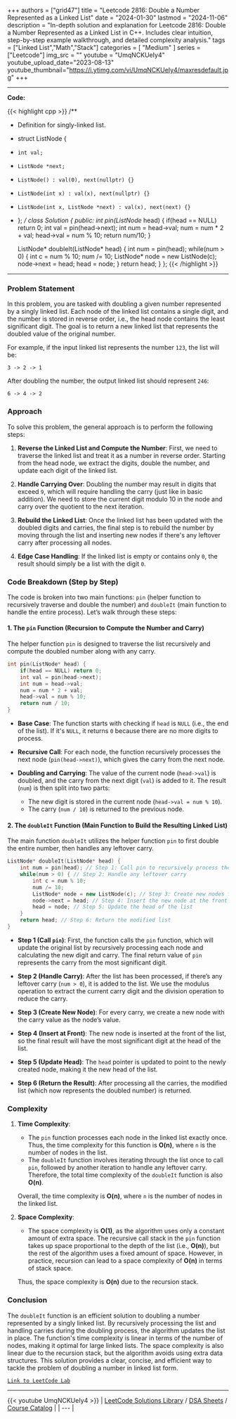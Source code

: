
+++
authors = ["grid47"]
title = "Leetcode 2816: Double a Number Represented as a Linked List"
date = "2024-01-30"
lastmod = "2024-11-06"
description = "In-depth solution and explanation for Leetcode 2816: Double a Number Represented as a Linked List in C++. Includes clear intuition, step-by-step example walkthrough, and detailed complexity analysis."
tags = ["Linked List","Math","Stack"]
categories = [
    "Medium"
]
series = ["Leetcode"]
img_src = ""
youtube = "UmqNCKUeIy4"
youtube_upload_date="2023-08-13"
youtube_thumbnail="https://i.ytimg.com/vi/UmqNCKUeIy4/maxresdefault.jpg"
+++



---
**Code:**

{{< highlight cpp >}}
/**
 * Definition for singly-linked list.
 * struct ListNode {
 *     int val;
 *     ListNode *next;
 *     ListNode() : val(0), next(nullptr) {}
 *     ListNode(int x) : val(x), next(nullptr) {}
 *     ListNode(int x, ListNode *next) : val(x), next(next) {}
 * };
 */
class Solution {
public:
    int pin(ListNode* head) {
        if(head == NULL) return 0;
        int val = pin(head->next);
        int num = head->val;
        num = num * 2 + val;
        head->val = num % 10;
        return num/10;
    }

    ListNode* doubleIt(ListNode* head) {
        int num = pin(head);
        while(num > 0) {
            int c = num % 10;
            num /= 10;
            ListNode* node = new ListNode(c);
            node->next = head;
            head = node;
        }
        return head;
    }
};
{{< /highlight >}}
---

### Problem Statement

In this problem, you are tasked with doubling a given number represented by a singly linked list. Each node of the linked list contains a single digit, and the number is stored in reverse order, i.e., the head node contains the least significant digit. The goal is to return a new linked list that represents the doubled value of the original number.

For example, if the input linked list represents the number `123`, the list will be:
```
3 -> 2 -> 1
```
After doubling the number, the output linked list should represent `246`:
```
6 -> 4 -> 2
```

### Approach

To solve this problem, the general approach is to perform the following steps:

1. **Reverse the Linked List and Compute the Number**: First, we need to traverse the linked list and treat it as a number in reverse order. Starting from the head node, we extract the digits, double the number, and update each digit of the linked list.

2. **Handle Carrying Over**: Doubling the number may result in digits that exceed `9`, which will require handling the carry (just like in basic addition). We need to store the current digit modulo 10 in the node and carry over the quotient to the next iteration.

3. **Rebuild the Linked List**: Once the linked list has been updated with the doubled digits and carries, the final step is to rebuild the number by moving through the list and inserting new nodes if there's any leftover carry after processing all nodes.

4. **Edge Case Handling**: If the linked list is empty or contains only `0`, the result should simply be a list with the digit `0`.

### Code Breakdown (Step by Step)

The code is broken into two main functions: `pin` (helper function to recursively traverse and double the number) and `doubleIt` (main function to handle the entire process). Let’s walk through these steps:

#### 1. **The `pin` Function (Recursion to Compute the Number and Carry)**

The helper function `pin` is designed to traverse the list recursively and compute the doubled number along with any carry.

```cpp
int pin(ListNode* head) {
    if(head == NULL) return 0;
    int val = pin(head->next);
    int num = head->val;
    num = num * 2 + val;
    head->val = num % 10;
    return num / 10;
}
```

- **Base Case**: The function starts with checking if `head` is `NULL` (i.e., the end of the list). If it's `NULL`, it returns `0` because there are no more digits to process.
  
- **Recursive Call**: For each node, the function recursively processes the next node (`pin(head->next)`), which gives the carry from the next node.

- **Doubling and Carrying**: The value of the current node (`head->val`) is doubled, and the carry from the next digit (`val`) is added to it. The result (`num`) is then split into two parts:
  - The new digit is stored in the current node (`head->val = num % 10`).
  - The carry (`num / 10`) is returned to the previous node.

#### 2. **The `doubleIt` Function (Main Function to Build the Resulting Linked List)**

The main function `doubleIt` utilizes the helper function `pin` to first double the entire number, then handles any leftover carry.

```cpp
ListNode* doubleIt(ListNode* head) {
    int num = pin(head); // Step 1: Call pin to recursively process the list
    while(num > 0) { // Step 2: Handle any leftover carry
        int c = num % 10;
        num /= 10;
        ListNode* node = new ListNode(c); // Step 3: Create new nodes for carry
        node->next = head; // Step 4: Insert the new node at the front
        head = node; // Step 5: Update the head of the list
    }
    return head; // Step 6: Return the modified list
}
```

- **Step 1 (Call `pin`)**: First, the function calls the `pin` function, which will update the original list by recursively processing each node and calculating the new digit and carry. The final return value of `pin` represents the carry from the most significant digit.

- **Step 2 (Handle Carry)**: After the list has been processed, if there’s any leftover carry (`num > 0`), it is added to the list. We use the modulus operation to extract the current carry digit and the division operation to reduce the carry.

- **Step 3 (Create New Node)**: For every carry, we create a new node with the carry value as the node’s value.

- **Step 4 (Insert at Front)**: The new node is inserted at the front of the list, so the final result will have the most significant digit at the head of the list.

- **Step 5 (Update Head)**: The `head` pointer is updated to point to the newly created node, making it the new head of the list.

- **Step 6 (Return the Result)**: After processing all the carries, the modified list (which now represents the doubled number) is returned.

### Complexity

1. **Time Complexity**:
   - The `pin` function processes each node in the linked list exactly once. Thus, the time complexity for this function is **O(n)**, where `n` is the number of nodes in the list.
   - The `doubleIt` function involves iterating through the list once to call `pin`, followed by another iteration to handle any leftover carry. Therefore, the total time complexity of the `doubleIt` function is also **O(n)**.
   
   Overall, the time complexity is **O(n)**, where `n` is the number of nodes in the linked list.

2. **Space Complexity**:
   - The space complexity is **O(1)**, as the algorithm uses only a constant amount of extra space. The recursive call stack in the `pin` function takes up space proportional to the depth of the list (i.e., **O(n)**), but the rest of the algorithm uses a fixed amount of space. However, in practice, recursion can lead to a space complexity of **O(n)** in terms of stack space.
   
   Thus, the space complexity is **O(n)** due to the recursion stack.

### Conclusion

The `doubleIt` function is an efficient solution to doubling a number represented by a singly linked list. By recursively processing the list and handling carries during the doubling process, the algorithm updates the list in place. The function's time complexity is linear in terms of the number of nodes, making it optimal for large linked lists. The space complexity is also linear due to the recursion stack, but the algorithm avoids using extra data structures. This solution provides a clear, concise, and efficient way to tackle the problem of doubling a number in linked list form.

[`Link to LeetCode Lab`](https://leetcode.com/problems/double-a-number-represented-as-a-linked-list/description/)

---
{{< youtube UmqNCKUeIy4 >}}
| [LeetCode Solutions Library](https://grid47.xyz/leetcode/) / [DSA Sheets](https://grid47.xyz/sheets/) / [Course Catalog](https://grid47.xyz/courses/) |
| --- |
